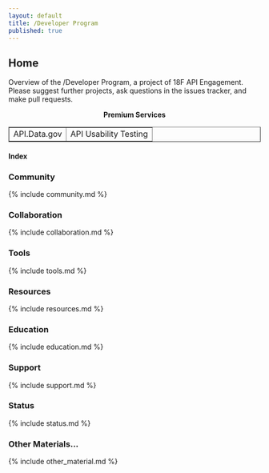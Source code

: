 ```yaml
---
layout: default
title: /Developer Program
published: true
---
```


## Home

Overview of the /Developer Program, a project of 18F API Engagement. Please suggest further projects, ask questions in the issues tracker, and make pull requests.
  
<div style="text-align: center;"><p><strong>Premium Services</strong></p>

<table style="width: 100%;" border="1" cellpadding="2"
cellspacing="2" "text-align: center">
    <tr>
        <td>API.Data.gov</td>
        <td>API Usability Testing</td>
    </tr>
</table>
</div>
  

#### Index

### Community 

{% include community.md %}

### Collaboration

{% include collaboration.md %}

### Tools 

{% include tools.md %}

### Resources 

{% include resources.md %}

### Education 

{% include education.md %}

### Support

{% include support.md %}

### Status  

{% include status.md %}

### Other Materials...

{% include other_material.md %}
